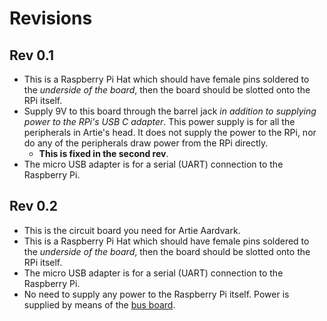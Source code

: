 # Revisions

## Rev 0.1

* This is a Raspberry Pi Hat which should have female pins soldered to the *underside of the board*,
  then the board should be slotted onto the RPi itself.
* Supply 9V to this board through the barrel jack *in addition to supplying power to the RPi's USB C adapter*.
  This power supply is for all the peripherals in Artie's head. It does not supply the power to the RPi,
  nor do any of the peripherals draw power from the RPi directly.
    * **This is fixed in the second rev**.
* The micro USB adapter is for a serial (UART) connection to the Raspberry Pi.

## Rev 0.2

* This is the circuit board you need for Artie Aardvark.
* This is a Raspberry Pi Hat which should have female pins soldered to the *underside of the board*,
  then the board should be slotted onto the RPi itself.
* The micro USB adapter is for a serial (UART) connection to the Raspberry Pi.
* No need to supply any power to the Raspberry Pi itself. Power is supplied by means of the [bus board](../bus-board-head/REVISIONS.md).
